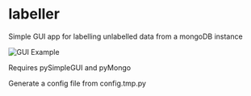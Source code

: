 # labeller
Simple GUI app for labelling unlabelled data from a mongoDB instance

![GUI Example](https://i.postimg.cc/DZ6L43xP/Capture.png "Example")

Requires pySimpleGUI and pyMongo

Generate a config file from config.tmp.py
